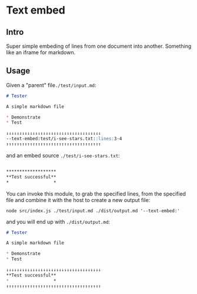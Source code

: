 # Text embed

## Intro

Super simple embeding of lines from one document into another. Something like an iframe for markdown.

## Usage

Given a "parent" file`./test/input.md`:

```markdown
# Tester

A simple markdown file

* Demonstrate
* Test

↓↓↓↓↓↓↓↓↓↓↓↓↓↓↓↓↓↓↓↓↓↓↓↓↓↓↓↓↓↓↓↓↓↓↓↓
--text-embed:test/i-see-stars.txt::lines:3-4
↑↑↑↑↑↑↑↑↑↑↑↑↑↑↑↑↑↑↑↑↑↑↑↑↑↑↑↑↑↑↑↑↑↑↑↑
```

and an embed source `./test/i-see-stars.txt`:

```txt

*******************
**Test successful**
*                 *
```

You can invoke this module, to grab the specified lines, from the specified file and combine it with the host to create a new output file:

```shell
node src/index.js ./test/input.md ./dist/output.md '--text-embed:'
```

and you will end up with `./dist/output.md`:

```markdown
# Tester

A simple markdown file

* Demonstrate
* Test

↓↓↓↓↓↓↓↓↓↓↓↓↓↓↓↓↓↓↓↓↓↓↓↓↓↓↓↓↓↓↓↓↓↓↓↓
**Test successful**
*                 *
↑↑↑↑↑↑↑↑↑↑↑↑↑↑↑↑↑↑↑↑↑↑↑↑↑↑↑↑↑↑↑↑↑↑↑↑
```
